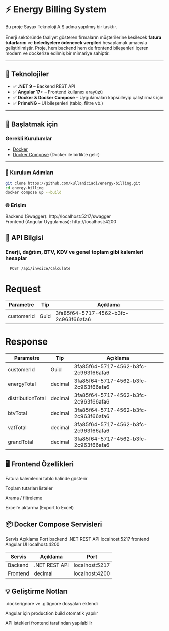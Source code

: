 # ⚡ Energy Billing System

Bu proje Sayax Teknoloji A.Ş adına yapılmış bir tasktır. </br></br>
Enerji sektöründe faaliyet gösteren firmaların müşterilerine kesilecek **fatura tutarlarını** ve **belediyelere ödenecek vergileri** hesaplamak amacıyla geliştirilmiştir. Proje, hem backend hem de frontend bileşenleri içeren modern ve dockerize edilmiş bir mimariye sahiptir.

---

## 🔧 Teknolojiler

- ✅ **.NET 9** – Backend REST API
- ✅ **Angular 17+** – Frontend kullanıcı arayüzü
- ✅ **Docker & Docker Compose** – Uygulamaları kapsülleyip çalıştırmak için
- ✅ **PrimeNG** – UI bileşenleri (tablo, filtre vb.)

--- 

## 🚀 Başlatmak için

### Gerekli Kurulumlar

- [Docker](https://www.docker.com/products/docker-desktop)
- [Docker Compose](https://docs.docker.com/compose/install/) (Docker ile birlikte gelir)

---

### 🔨 Kurulum Adımları

```bash
git clone https://github.com/kullaniciadi/energy-billing.git
cd energy-billing
docker compose up --build
```


### 🌐 Erişim

Backend (Swagger): http://localhost:5217/swagger</br>
Frontend (Angular Uygulaması): http://localhost:4200


## 🧾 API Bilgisi

### Enerji, dağıtım, BTV, KDV ve genel toplam gibi kalemleri hesaplar
```http
  POST /api/invoice/calculate
```
# Request
| Parametre   | Tip    | Açıklama                            |
|-------------|--------|----------------------------------------|
| customerId  | Guid   | 3fa85f64-5717-4562-b3fc-2c963f66afa6            |

# Response

| Parametre   | Tip  | Açıklama                            |
|-------------|------|----------------------------------------|
| customerId  | Guid | 3fa85f64-5717-4562-b3fc-2c963f66afa6            |
| energyTotal  | decimal  | 3fa85f64-5717-4562-b3fc-2c963f66afa6            |
| distributionTotal  | decimal | 3fa85f64-5717-4562-b3fc-2c963f66afa6            |
| btvTotal  | decimal | 3fa85f64-5717-4562-b3fc-2c963f66afa6            |
| vatTotal  | decimal | 3fa85f64-5717-4562-b3fc-2c963f66afa6            |
| grandTotal  | decimal | 3fa85f64-5717-4562-b3fc-2c963f66afa6            |



## 🖥️ Frontend Özellikleri
Fatura kalemlerini tablo halinde gösterir

Toplam tutarları listeler

Arama / filtreleme

Excel'e aktarma (Export to Excel)


## 📦 Docker Compose Servisleri
Servis	Açıklama	Port
backend	.NET REST API	localhost:5217
frontend	Angular UI	localhost:4200

| Servis            | Açıklama      | Port                            |
|-------------------|---------------|----------------------------------------|
| Backend           | .NET REST API | localhost:5217         |
| Frontend          | decimal       | localhost:4200         |

## 💡 Geliştirme Notları
.dockerignore ve .gitignore dosyaları eklendi

Angular için production build otomatik yapılır

API istekleri frontend tarafından yapılabilir
